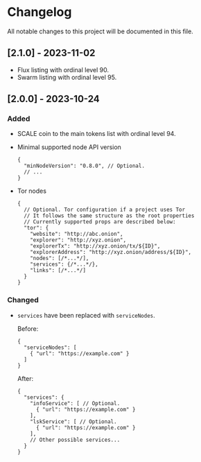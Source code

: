 # Changelog

All notable changes to this project will be documented in this file.

## [2.1.0] - 2023-11-02

- Flux listing with ordinal level 90. 
- Swarm listing with ordinal level 95.

## [2.0.0] - 2023-10-24

### Added

- SCALE coin to the main tokens list with ordinal level 94.

- Minimal supported node API version

  ```json5
  {
    "minNodeVersion": "0.8.0", // Optional.
    // ...
  }
  ```

- Tor nodes

  ```json5
  {
    // Optional. Tor configuration if a project uses Tor
    // It follows the same structure as the root properties
    // Currently supported props are described below:
    "tor": {
      "website": "http://abc.onion",
      "explorer": "http://xyz.onion",
      "explorerTx": "http://xyz.onion/tx/${ID}",
      "explorerAddress": "http://xyz.onion/address/${ID}",
      "nodes": [/*...*/],
      "services": {/*...*/},
      "links": [/*...*/]
    }
  }
  ```


### Changed

- `services` have been replaced with `serviceNodes`.

  Before:

  ```json5
  {
    "serviceNodes": [
      { "url": "https://example.com" }
    ]
  }
  ```

  After:

  ```json5
  {
    "services": {
      "infoService": [ // Optional.
        { "url": "https://example.com" }
      ],
      "lskService": [ // Optional.
        { "url": "https://example.com" }
      ],
      // Other possible services...
    }
  }
  ```
